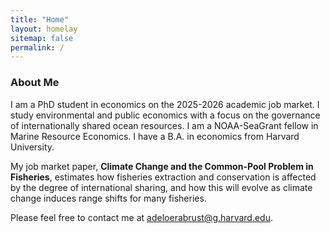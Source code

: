 ```yaml
---
title: "Home"
layout: homelay
sitemap: false
permalink: /
---
```


### About Me

I am a PhD student in economics on the 2025-2026 academic job market. I study environmental and public economics with a focus on the governance of internationally shared ocean resources. I am a NOAA-SeaGrant fellow in Marine Resource Economics. I have a B.A. in economics from Harvard University.

My job market paper, **Climate Change and the Common-Pool Problem in Fisheries**, estimates how fisheries extraction and conservation is affected by the degree of international sharing, and how this will evolve as climate change induces range shifts for many fisheries.

Please feel free to contact me at <a href="mailto:adeloerabrust@g.harvard.edu" target="_blank">adeloerabrust@g.harvard.edu</a>.

